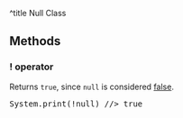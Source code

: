 ^title Null Class

## Methods

### **!** operator

Returns `true`, since `null` is considered [false](../../control-flow.html#truth).

<pre class="snippet">
System.print(!null) //> true
</pre>
